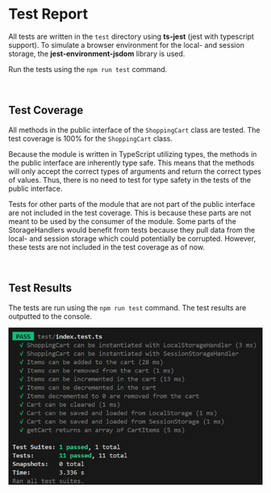 # Test Report

All tests are written in the `test` directory using **ts-jest** (jest with typescript support). To simulate a browser environment for the local- and session storage, the **jest-environment-jsdom** library is used.

Run the tests using the `npm run test` command.

<br>

## Test Coverage

All methods in the public interface of the `ShoppingCart` class are tested. The test coverage is 100% for the `ShoppingCart` class.

Because the module is written in TypeScript utilizing types, the methods in the public interface are inherently type safe. This means that the methods will only accept the correct types of arguments and return the correct types of values. Thus, there is no need to test for type safety in the tests of the public interface.

Tests for other parts of the module that are not part of the public interface are not included in the test coverage. This is because these parts are not meant to be used by the consumer of the module. Some parts of the StorageHandlers would benefit from tests because they pull data from the local- and session storage which could potentially be corrupted. However, these tests are not included in the test coverage as of now.

<br>

## Test Results

The tests are run using the `npm run test` command. The test results are outputted to the console.

![Printscreen of test results](/test/testResults.png)
